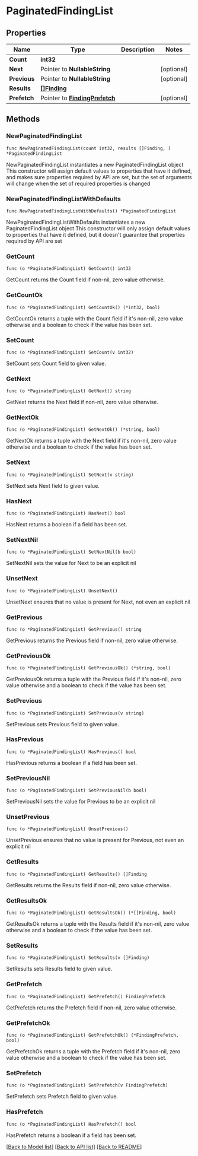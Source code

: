 # PaginatedFindingList

## Properties

Name | Type | Description | Notes
------------ | ------------- | ------------- | -------------
**Count** | **int32** |  | 
**Next** | Pointer to **NullableString** |  | [optional] 
**Previous** | Pointer to **NullableString** |  | [optional] 
**Results** | [**[]Finding**](Finding.md) |  | 
**Prefetch** | Pointer to [**FindingPrefetch**](FindingPrefetch.md) |  | [optional] 

## Methods

### NewPaginatedFindingList

`func NewPaginatedFindingList(count int32, results []Finding, ) *PaginatedFindingList`

NewPaginatedFindingList instantiates a new PaginatedFindingList object
This constructor will assign default values to properties that have it defined,
and makes sure properties required by API are set, but the set of arguments
will change when the set of required properties is changed

### NewPaginatedFindingListWithDefaults

`func NewPaginatedFindingListWithDefaults() *PaginatedFindingList`

NewPaginatedFindingListWithDefaults instantiates a new PaginatedFindingList object
This constructor will only assign default values to properties that have it defined,
but it doesn't guarantee that properties required by API are set

### GetCount

`func (o *PaginatedFindingList) GetCount() int32`

GetCount returns the Count field if non-nil, zero value otherwise.

### GetCountOk

`func (o *PaginatedFindingList) GetCountOk() (*int32, bool)`

GetCountOk returns a tuple with the Count field if it's non-nil, zero value otherwise
and a boolean to check if the value has been set.

### SetCount

`func (o *PaginatedFindingList) SetCount(v int32)`

SetCount sets Count field to given value.


### GetNext

`func (o *PaginatedFindingList) GetNext() string`

GetNext returns the Next field if non-nil, zero value otherwise.

### GetNextOk

`func (o *PaginatedFindingList) GetNextOk() (*string, bool)`

GetNextOk returns a tuple with the Next field if it's non-nil, zero value otherwise
and a boolean to check if the value has been set.

### SetNext

`func (o *PaginatedFindingList) SetNext(v string)`

SetNext sets Next field to given value.

### HasNext

`func (o *PaginatedFindingList) HasNext() bool`

HasNext returns a boolean if a field has been set.

### SetNextNil

`func (o *PaginatedFindingList) SetNextNil(b bool)`

 SetNextNil sets the value for Next to be an explicit nil

### UnsetNext
`func (o *PaginatedFindingList) UnsetNext()`

UnsetNext ensures that no value is present for Next, not even an explicit nil
### GetPrevious

`func (o *PaginatedFindingList) GetPrevious() string`

GetPrevious returns the Previous field if non-nil, zero value otherwise.

### GetPreviousOk

`func (o *PaginatedFindingList) GetPreviousOk() (*string, bool)`

GetPreviousOk returns a tuple with the Previous field if it's non-nil, zero value otherwise
and a boolean to check if the value has been set.

### SetPrevious

`func (o *PaginatedFindingList) SetPrevious(v string)`

SetPrevious sets Previous field to given value.

### HasPrevious

`func (o *PaginatedFindingList) HasPrevious() bool`

HasPrevious returns a boolean if a field has been set.

### SetPreviousNil

`func (o *PaginatedFindingList) SetPreviousNil(b bool)`

 SetPreviousNil sets the value for Previous to be an explicit nil

### UnsetPrevious
`func (o *PaginatedFindingList) UnsetPrevious()`

UnsetPrevious ensures that no value is present for Previous, not even an explicit nil
### GetResults

`func (o *PaginatedFindingList) GetResults() []Finding`

GetResults returns the Results field if non-nil, zero value otherwise.

### GetResultsOk

`func (o *PaginatedFindingList) GetResultsOk() (*[]Finding, bool)`

GetResultsOk returns a tuple with the Results field if it's non-nil, zero value otherwise
and a boolean to check if the value has been set.

### SetResults

`func (o *PaginatedFindingList) SetResults(v []Finding)`

SetResults sets Results field to given value.


### GetPrefetch

`func (o *PaginatedFindingList) GetPrefetch() FindingPrefetch`

GetPrefetch returns the Prefetch field if non-nil, zero value otherwise.

### GetPrefetchOk

`func (o *PaginatedFindingList) GetPrefetchOk() (*FindingPrefetch, bool)`

GetPrefetchOk returns a tuple with the Prefetch field if it's non-nil, zero value otherwise
and a boolean to check if the value has been set.

### SetPrefetch

`func (o *PaginatedFindingList) SetPrefetch(v FindingPrefetch)`

SetPrefetch sets Prefetch field to given value.

### HasPrefetch

`func (o *PaginatedFindingList) HasPrefetch() bool`

HasPrefetch returns a boolean if a field has been set.


[[Back to Model list]](../README.md#documentation-for-models) [[Back to API list]](../README.md#documentation-for-api-endpoints) [[Back to README]](../README.md)


